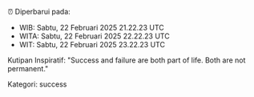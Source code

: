 ⏰ Diperbarui pada:
- WIB: Sabtu, 22 Februari 2025 21.22.23 UTC
- WITA: Sabtu, 22 Februari 2025 22.22.23 UTC
- WIT: Sabtu, 22 Februari 2025 23.22.23 UTC

Kutipan Inspiratif:
"Success and failure are both part of life. Both are not permanent."


Kategori: success

